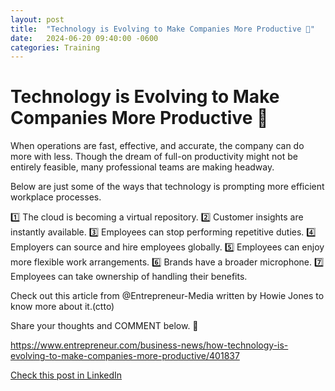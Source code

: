```yaml
---
layout: post
title:  "Technology is Evolving to Make Companies More Productive 🚀"
date:   2024-06-20 09:40:00 -0600
categories: Training
---
```


# Technology is Evolving to Make Companies More Productive 🚀

When operations are fast, effective, and accurate, the company can do more with less. Though the dream of full-on productivity might not be entirely feasible, many professional teams are making headway.

Below are just some of the ways that technology is prompting more efficient workplace processes.

1️⃣ The cloud is becoming a virtual repository.
2️⃣ Customer insights are instantly available.
3️⃣ Employees can stop performing repetitive duties.
4️⃣ Employers can source and hire employees globally.
5️⃣ Employees can enjoy more flexible work arrangements.
6️⃣ Brands have a broader microphone.
7️⃣ Employees can take ownership of handling their benefits.

Check out this article from @Entrepreneur-Media written by Howie Jones to know more about it.(ctto)

Share your thoughts and COMMENT below. 💬

https://www.entrepreneur.com/business-news/how-technology-is-evolving-to-make-companies-more-productive/401837

[Check this post in LinkedIn](https://www.linkedin.com/posts/xmorera_how-technology-is-evolving-to-make-companies-activity-7209550583781863424-iI31?utm_source=share&utm_medium=member_desktop)